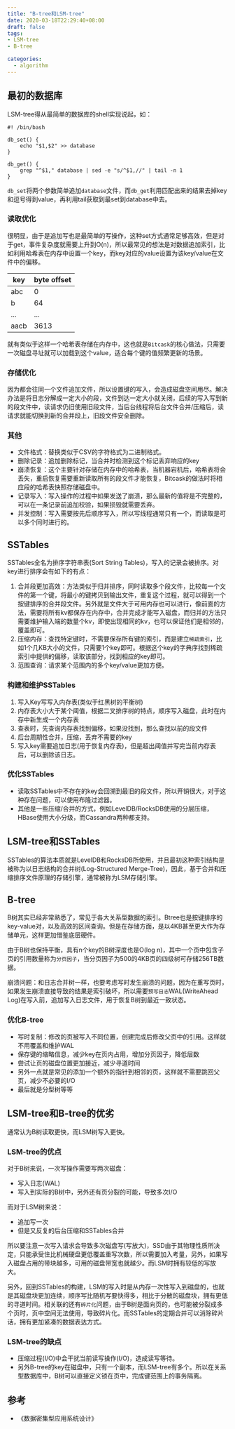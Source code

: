 ```yaml
---
title: "B-tree和LSM-tree"
date: 2020-03-18T22:29:40+08:00
draft: false
tags:
- LSM-tree
- B-tree

categories:
  - algorithm
---
```


## 最初的数据库

LSM-tree得从最简单的数据库的shell实现说起，如：

``` shell
#! /bin/bash

db_set() {
    echo "$1,$2" >> database
}

db_get() {
    grep "^$1," database | sed -e "s/^$1,//" | tail -n 1
}
```

`db_set`将两个参数简单追加`database`文件，而`db_get`利用匹配出来的结果去掉key和逗号得到value，再利用tail获取到最set到database中去。

### 读取优化

很明显，由于是追加写也是最简单的写操作，这种set方式通常足够高效，但是对于get，事件复杂度就需要上升到O(n)，所以最常见的想法是对数据追加索引，比如利用哈希表在内存中设置一个key，而key对应的value设置为该key/value在文件中的偏移。

|key|byte offset|
|-|-|
|abc|0|
|b|64|
|...|...|
|aacb|3613|

就有类似于这样一个哈希表存储在内存中，这也就是`Bitcask`的核心做法，只需要一次磁盘寻址就可以加载到这个value，适合每个键的值频繁更新的场景。

### 存储优化

因为都会往同一个文件追加文件，所以设置键的写入，会造成磁盘空间用尽。解决办法是将日志分解成一定大小的段，文件到达一定大小就关闭，后续的写入写到新的段文件中，读请求仍旧使用旧段文件，当后台线程将后台文件合并/压缩后，读请求就能切换到新的合并段上，旧段文件安全删除。

### 其他

- 文件格式：替换类似于CSV的字符格式为二进制格式。
- 删除记录：追加删除标记，当合并时检测到这个标记丢弃响应的key
- 崩溃恢复：这个主要针对存储在内存中的哈希表，当机器宕机后，哈希表将会丢失，重启恢复需要重新读取所有的段文件才能恢复，Bitcask的做法时将相应段的哈希表快照存储磁盘中。
- 记录写入：写入操作的过程中如果发送了崩溃，那么最新的值将是不完整的，可以在一条记录前追加校验，如果损毁就需要丢弃。
- 并发控制：写入需要按先后顺序写入，所以写线程通常只有一个，而读取是可以多个同时进行的。

## SSTables

SSTables全名为排序字符串表(Sort String Tables)，写入的记录会被排序。对key进行排序会有如下的有点：

1. 合并段更加高效：方法类似于归并排序，同时读取多个段文件，比较每一个文件的第一个键，将最小的键拷贝到输出文件，重复这个过程，就可以得到一个按键排序的合并段文件。另外就是文件大于可用内存也可以进行，像前面的方法，需要将所有kv都保存在内存中，合并完成才能写入磁盘，而归并的方法只需要维护输入端的数量个kv，即使出现相同的kv，也可以保证他们是相邻的，覆盖即可。
2. 压缩内存：查找特定键时，不需要保存所有键的索引，而是建立`稀疏索引`，比如1个几KB大小的文件，只需要1个key即可。根据这个key的字典序找到稀疏索引中提供的偏移，读取该部分，找到相应的key即可。
3. 范围查询：请求某个范围内的多个key/value更加方便。

### 构建和维护SSTables

1. 写入Key写写入内存表(类似于红黑树的平衡树)
2. 内存表大小大于某个阈值，根据二叉排序树的特点，顺序写入磁盘，此时在内存中新生成一个内存表
3. 查表时，先查询内存表找到偏移，如果没找到，那么查找以前的段文件
4. 后台周期性合并，压缩，丢弃不需要的key
5. 写入key需要追加日志(用于恢复内存表)，但是超出阈值并写完当前内存表后，可以删除该日志。

### 优化SSTables

- 读取SSTables中不存在的key会回溯到最旧的段文件，所以开销很大，对于这种存在问题，可以使用布隆过滤器。
- 其他是一些压缩/合并的方式，例如LevelDB/RocksDB使用的分层压缩，HBase使用大小分级，而Cassandra两种都支持。

## LSM-tree和SSTables

SSTables的算法本质就是LevelDB和RocksDB所使用，并且最初这种索引结构是被称为以日志结构的合并树(Log-Structured Merge-Tree)，因此，基于合并和压缩排序文件原理的存储引擎，通常被称为LSM存储引擎。

## B-tree

B树其实已经非常熟悉了，常见于各大关系型数据的索引。Btree也是按键排序的key-value对，以及高效的区间查询。但是在存储方面，是以4KB甚至更大作为存储单元，这样更加借鉴底层硬件。

由于B树也保持平衡，具有n个key的B树深度也是O(log n)，其中一个页中包含子页的引用数量称为`分页因子`，当分页因子为500的4KB页的四级树可存储256TB数据。

崩溃问题：和日志合并树一样，也要考虑写时发生崩溃的问题，因为在重写页时，如果发生崩溃直接导致的结果是索引破坏，所以需要`预写日志`WAL(WriteAhead Log)在写入前，追加写入日志文件，用于恢复B树到最近一致状态。

### 优化B-tree

- 写时复制：修改的页被写入不同位置，创建完成后修改父页中的引用。这样就不用覆盖和维护WAL
- 保存键的缩略信息，减少key在页内占用，增加分页因子，降低层数
- 尝试让页的磁盘位置更加接近，减少寻道时间
- 另外一点就是常见的添加一个额外的指针到相邻的页，这样就不需要跳回父页，减少不必要的I/O
- 最后就是分型树等等

## LSM-tree和B-tree的优劣

通常认为B树读取更快，而LSM树写入更快。

### LSM-tree的优点

对于B树来说，一次写操作需要写两次磁盘：

- 写入日志(WAL)
- 写入到实际的B树中，另外还有页分裂的可能，导致多次I/O

而对于LSM树来说：

- 追加写一次
- 但是又反复的后台压缩和SSTables合并

所以要注意一次写入请求会导致多次磁盘写(写放大)，SSD由于其物理性质所决定，只能承受住比机械硬盘更低覆盖重写次数，所以需要加入考量，另外，如果写入磁盘占用的带块越多，可用的磁盘带宽也就越少。而LSM时拥有较低的写放大。

另外，回到SSTables的构建，LSM的写入时是从内存一次性写入到磁盘的，也就是其磁盘块更加连续，顺序写比随机写要快得多，相比于分散的磁盘块，拥有更低的寻道时间。相关联的还有`碎片化`问题，由于B树是面向页的，也可能被分裂成多个页时，页中空间无法使用，导致碎片化。而SSTables的定期合并可以消除碎片话，拥有更加紧凑的数据表达方式。

### LSM-tree的缺点

- 压缩过程(I/O)中会干扰当前读写操作(I/O)，造成读写等待。
- 另外B-tree的key在磁盘中，只有一个副本，而LSM-tree有多个。所以在关系型数据库中，B树可以直接定义锁在页中，完成键范围上的事务隔离。

## 参考

- 《数据密集型应用系统设计》
